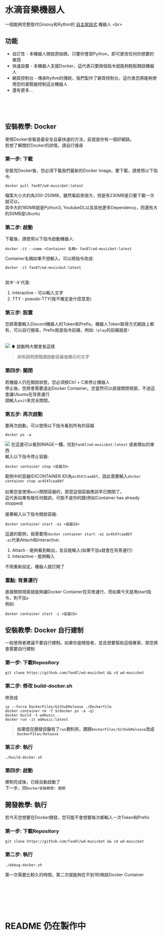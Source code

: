 # 水滴音樂機器人
一個能夠完整取代Groovy和Rythm的 [自主架設式](https://en.wikipedia.org/wiki/Self-hosting_(web_services)) 機器人
<br>

## 功能
- 自訂性 - 本機器人開放原始碼，只要你會寫Python，即可更改任何你想要的東西
- 快速設置 - 本機器人支援Docker，這代表只要兩個指令就能夠輕鬆開啟機器人
- 網頁控制台 - 傳承Rythm的傳統，我們製作了網頁控制台，這代表您將能夠使用您的瀏覽器控制這台機器人
- 還有更多...
<br>
<br>
<br>

## 安裝教學: Docker
使用Docker安裝是最安全且最快速的方法，前提是你有一個好網路。<br>
若想了解關於Docker的詳情，請自行搜尋 <br>


### 第一步: 下載
安裝完Docker後，您必須下載我們最新的Docker Image。要下載，請使用以下指令:
```shell
docker pull fan87/wd-musicbot:latest
```
檔案大小大約為200-250MB，雖然看起來很大，但是有230MB是只要下載一次就可以。<br>
其中大約180MB就是Python3, YoutubeDL以及其他更多Dependency，而還有大約50MB是Ubuntu<br>

### 第二步: 啟動
下載後，請使用以下指令啟動機器人:
```shell
docker -it --name <Container 名稱> fan87/wd-musicbot:latest
```
Container名稱如果不想輸入，可以將指令改成:
```shell
docker -it fan87/wd-musicbot:latest
```
<br>
其中`-it`代表:<br>

1. Interactive - 可以輸入文字<br>
2. TTY - pseudo-TTY(我不確定是什麼意思)<br>

### 第三步: 設置
您將需要輸入Discord機器人的Token和Prefix。機器人Token取得方式網路上都有，可以自行搜尋，Prefix就是指令前綴，例如: `!play`的前綴就是`!`<br><br><br>
![](https://cdn.discordapp.com/attachments/869133787085287464/889572582100185119/unknown.png)
⬆️ 啟動時大概會長這樣

> 詳係說明請閱讀啟動容器後顯示的文字

### 第四步: 關閉
若機器人仍在開啟狀態，您必須按Ctrl + C來停止機器人<br>
停止後，您將會需要退出Docker Container。您當然可以直接關閉視窗，不過這會讓Ubuntu在背景運行<br>
請輸入`exit`來完全關閉。<br>

### 第五步: 再次啟動
要再次啟動，可以使用以下指令看到所有的容器
```shell
docker ps -a
```
![](https://cdn.discordapp.com/attachments/869133787085287464/889573696883286108/unknown.png)
在這邊可以看到IMAGE一欄，找到`fan87/wd-musicbot:latest` 或者類似的東西<br>
輸入以下指令停止容器:
```shell
docker container stop <容器ID>
```
範例中的容器ID(CONTAINER ID)為`ac4547caa8bf`，因此需要輸入`docker container stop ac4547caa8bf`<br>
<br>
如果您是使用`exit`關閉容器的，那麼這個容器應該早已關閉了。<br>
這代表如果有報任何錯誤，可能不是你的錯(例如Container has already stopped)
<br><br>
接著輸入以下指令開啟容器:
```
docker container start -ai <容器ID>
```
這邊的範例，我需要用`docker container start -ai ac4547caa8bf`<br>
`-ai`代表Attach和Interactive:

1. Attach - 能夠看到輸出，並且能輸入(如果不加`a`就會在背景運行)
2. Interactive - 能夠輸入

不用重新設定，機器人就打開了

### 重點: 背景運行
直接關閉視窗就能夠讓Docker Container在背景運行，而如果今天是用start指令，則不加`a`
<br>例如:
```shell
docker container start -i <容器ID>
```


## 安裝教學: Docker 自行建制
一般使用者建議不要自行建制。如果你是開發者，並且想要幫助這個專案，那您將會需要自行建制
### 第一步: 下載Repository
```shell
git clone https://github.com/fan87/wd-musicbot && cd wd-musicbot
```
### 第二步: 修改 build-docker.sh
修改成
```shell
cp --force DockerFiles/GithubRelease ./Dockerfile
docker container rm -f $(docker ps -a -q)
docker build -t wdmusic .
docker run -it wdmusic:latest
```
> **如果您在開發目錄有了`run`資料夾，請將`DockerFiles/GithubRelease`改成`DockerFiles/Release`**

### 第三步: 執行
```shell
./build-docker.sh
```

### 第四步: 啟動
建制完成後，已經自動啟動了<br>
下一步，同`Docker安裝教學: 關閉`

## 開發教學: 執行
若今天您想要在Docker開發，您可能不會想要每次都輸入一次Token和Prefix<br>
### 第一步: 下載Repository
```shell
git clone https://github.com/fan87/wd-musicbot && cd wd-musicbot
```
### 第二步: 執行
```shell
./debug-docker.sh
```
第一次需要比較久的時間，第二次就能夠在不到1秒開啟Docker Container

<br>
<br>
<br>
<br>
<br>

# README 仍在製作中